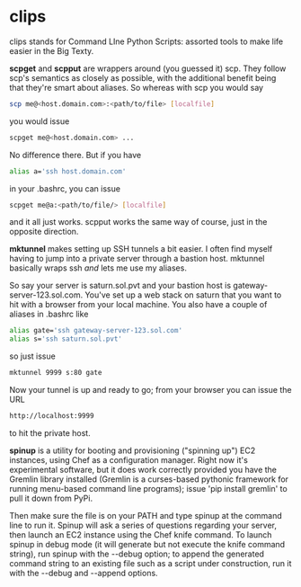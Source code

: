 clips
=====

clips stands for Command LIne Python Scripts: assorted tools to make life easier in the Big Texty.


<b>scpget</b> and <b>scpput</b> are wrappers around (you guessed it) scp. They follow scp's semantics as closely as possible, with the
additional benefit being that they're smart about aliases. So whereas with scp you would say

```bash
scp me@<host.domain.com>:<path/to/file> [localfile]
```

you would issue

```bash
scpget me@<host.domain.com> ...
```

No difference there. But if you have 

```bash
alias a='ssh host.domain.com'
```

in your .bashrc, you can issue

```bash
scpget me@a:<path/to/file/> [localfile]
```


and it all just works. scpput works the same way of course, just in the opposite direction.


<b>mktunnel</b> makes setting up SSH tunnels a bit easier. I often find myself having to jump into a private server through a bastion host.
mktunnel basically wraps ssh *and* lets me use my aliases.


So say your server is saturn.sol.pvt and your bastion host is gateway-server-123.sol.com. You've set up a web stack on saturn
that you want to hit with a browser from your local machine. You also have a couple of aliases in .bashrc like

```bash
alias gate='ssh gateway-server-123.sol.com'
alias s='ssh saturn.sol.pvt'
```

so just issue

```bash
mktunnel 9999 s:80 gate
```

Now your tunnel is up and ready to go; from your browser you can issue the URL

```bash
http://localhost:9999
```

to hit the private host.

<b>spinup</b> is a utility for booting and provisioning ("spinning up") EC2 instances, using Chef as a configuration manager.
Right now it's experimental software, but it does work correctly provided you have the Gremlin library installed (Gremlin is
a curses-based pythonic framework for running menu-based command line programs); issue 'pip install gremlin' to pull it down from PyPi.

Then make sure the file is on your PATH and type spinup at the command line to run it. Spinup will ask a series of questions
regarding your server, then launch an EC2 instance using the Chef knife command. To launch spinup in debug mode (it will
generate but not execute the knife command string), run spinup with the --debug option; to append the generated command string
to an existing file such as a script under construction, run it with the --debug and --append options.








